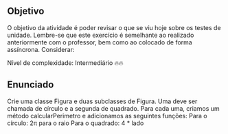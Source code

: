 ## Objetivo
O objetivo da atividade é poder revisar o que se viu hoje sobre os testes de unidade. Lembre-se que este exercício é semelhante ao realizado anteriormente com o professor, bem como ao colocado de forma assíncrona. Considerar:

Nível de complexidade: Intermediário 🔥🔥

## Enunciado
Crie uma classe Figura e duas subclasses de Figura. Uma deve ser chamada de círculo e a segunda de quadrado. Para cada uma, criamos um método calcularPerimetro e adicionamos as seguintes funções:
Para o círculo: 2π para o raio
Para o quadrado: 4 * lado
